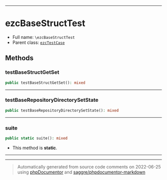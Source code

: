 ***

# ezcBaseStructTest





* Full name: `\ezcBaseStructTest`
* Parent class: [`ezcTestCase`](./ezcTestCase.md)




## Methods


### testBaseStructGetSet



```php
public testBaseStructGetSet(): mixed
```











***

### testBaseRepositoryDirectorySetState



```php
public testBaseRepositoryDirectorySetState(): mixed
```











***

### suite



```php
public static suite(): mixed
```



* This method is **static**.







***


***
> Automatically generated from source code comments on 2022-06-25 using [phpDocumentor](http://www.phpdoc.org/) and [saggre/phpdocumentor-markdown](https://github.com/Saggre/phpDocumentor-markdown)
